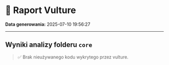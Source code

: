 # 🦉 Raport Vulture

**Data generowania:** 2025-07-10 19:56:27

---

## Wyniki analizy folderu `core`

> ✅ Brak nieużywanego kodu wykrytego przez vulture.

